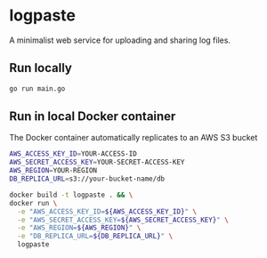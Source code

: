 # logpaste

A minimalist web service for uploading and sharing log files.

## Run locally

```bash
go run main.go
```

## Run in local Docker container

The Docker container automatically replicates to an AWS S3 bucket

```bash
AWS_ACCESS_KEY_ID=YOUR-ACCESS-ID
AWS_SECRET_ACCESS_KEY=YOUR-SECRET-ACCESS-KEY
AWS_REGION=YOUR-REGION
DB_REPLICA_URL=s3://your-bucket-name/db

docker build -t logpaste . && \
docker run \
  -e "AWS_ACCESS_KEY_ID=${AWS_ACCESS_KEY_ID}" \
  -e "AWS_SECRET_ACCESS_KEY=${AWS_SECRET_ACCESS_KEY}" \
  -e "AWS_REGION=${AWS_REGION}" \
  -e "DB_REPLICA_URL=${DB_REPLICA_URL}" \
  logpaste
```
